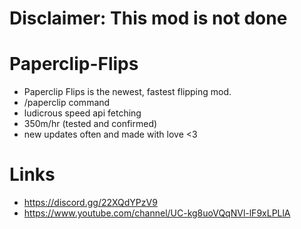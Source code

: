 # Disclaimer: This mod is not done

# Paperclip-Flips
- Paperclip Flips is the newest, fastest flipping mod. 
- /paperclip command
- ludicrous speed api fetching
- 350m/hr (tested and confirmed)
- new updates often and made with love <3

# Links
- https://discord.gg/22XQdYPzV9
- https://www.youtube.com/channel/UC-kg8uoVQqNVl-lF9xLPLlA
